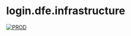 # login.dfe.infrastructure

[![PROD](https://sfa-gov-uk.visualstudio.com/_apis/public/build/definitions/aa44e142-c0ac-4ace-a6b2-0d9a3f35d516/705/badge)](https://dev.azure.com/sfa-gov-uk/DfE%20Signin/_release?definitionId=10&_a=deployments&view=mine)

